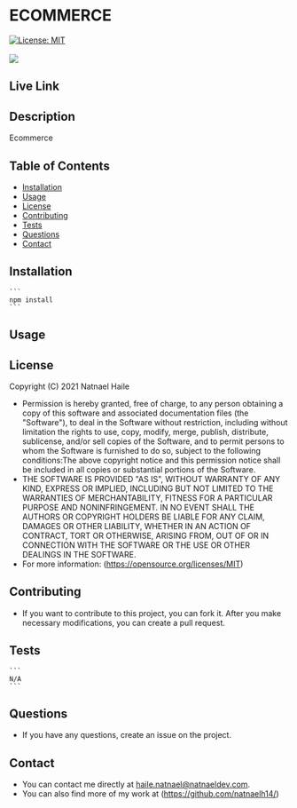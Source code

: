 # ECOMMERCE

[![License: MIT](https://img.shields.io/badge/License-MIT-yellow.svg)](https://opensource.org/licenses/MIT)<br/><br/>
<img src="https://img.shields.io/github/last-commit/natnaelh14/ecommerce">

## Live Link

## Description

Ecommerce

## Table of Contents

- [Installation](#Installation)
- [Usage](#Usage)
- [License](#License)
- [Contributing](#Contribution)
- [Tests](#Tests)
- [Questions](#Questions)
- [Contact](#Contact)

## Installation

    ```
    npm install
    ```

## Usage

<!-- ![alt text](./img/screenshot-01.png) -->

## License

Copyright (C) 2021 Natnael Haile

- Permission is hereby granted, free of charge, to any person obtaining a copy of this software and associated documentation files (the "Software"), to deal in the Software without restriction, including without limitation the rights to use, copy, modify, merge, publish, distribute, sublicense, and/or sell copies of the Software, and to permit persons to whom the Software is furnished to do so, subject to the following conditions:The above copyright notice and this permission notice shall be included in all copies or substantial portions of the Software.
- THE SOFTWARE IS PROVIDED "AS IS", WITHOUT WARRANTY OF ANY KIND, EXPRESS OR IMPLIED, INCLUDING BUT NOT LIMITED TO THE WARRANTIES OF MERCHANTABILITY, FITNESS FOR A PARTICULAR PURPOSE AND NONINFRINGEMENT. IN NO EVENT SHALL THE AUTHORS OR COPYRIGHT HOLDERS BE LIABLE FOR ANY CLAIM, DAMAGES OR OTHER LIABILITY, WHETHER IN AN ACTION OF CONTRACT, TORT OR OTHERWISE, ARISING FROM, OUT OF OR IN CONNECTION WITH THE SOFTWARE OR THE USE OR OTHER DEALINGS IN THE SOFTWARE.
- For more information: (https://opensource.org/licenses/MIT)

## Contributing

- If you want to contribute to this project, you can fork it. After you make necessary modifications, you can create a pull request.

## Tests

    ```
    N/A
    ```

## Questions

- If you have any questions, create an issue on the project.

## Contact

- You can contact me directly at haile.natnael@natnaeldev.com.
- You can also find more of my work at (https://github.com/natnaelh14/)
